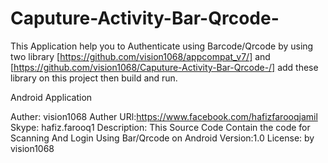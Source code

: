 Caputure-Activity-Bar-Qrcode-
=============================
This Application help you to Authenticate using Barcode/Qrcode by using two library [https://github.com/vision1068/appcompat_v7/] and [https://github.com/vision1068/Caputure-Activity-Bar-Qrcode-/] add these library on this project then build and run.

Android Application

Auther: vision1068 
Auther URl:https://www.facebook.com/hafizfarooqjamil 
Skype: hafiz.farooq1 
Description: This Source Code Contain the code for Scanning And Login Using Bar/Qrcode on 
Android Version:1.0 
License: by vision1068
